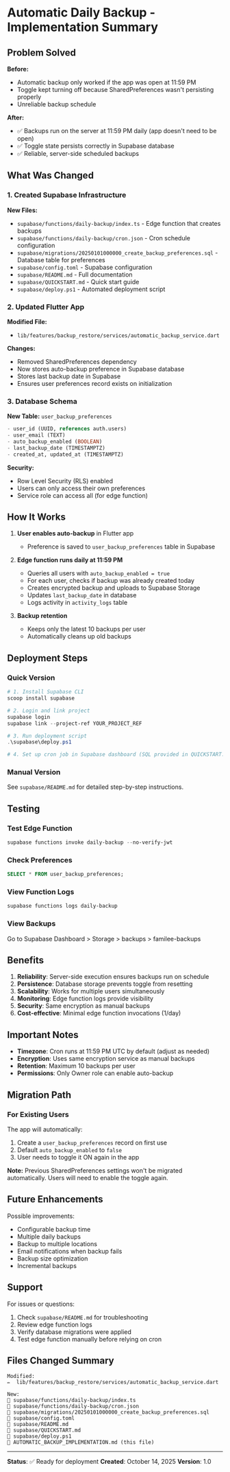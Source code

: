 # Automatic Daily Backup - Implementation Summary

## Problem Solved

**Before:**
- Automatic backup only worked if the app was open at 11:59 PM
- Toggle kept turning off because SharedPreferences wasn't persisting properly
- Unreliable backup schedule

**After:**
- ✅ Backups run on the server at 11:59 PM daily (app doesn't need to be open)
- ✅ Toggle state persists correctly in Supabase database
- ✅ Reliable, server-side scheduled backups

## What Was Changed

### 1. Created Supabase Infrastructure

**New Files:**
- `supabase/functions/daily-backup/index.ts` - Edge function that creates backups
- `supabase/functions/daily-backup/cron.json` - Cron schedule configuration
- `supabase/migrations/20250101000000_create_backup_preferences.sql` - Database table for preferences
- `supabase/config.toml` - Supabase configuration
- `supabase/README.md` - Full documentation
- `supabase/QUICKSTART.md` - Quick start guide
- `supabase/deploy.ps1` - Automated deployment script

### 2. Updated Flutter App

**Modified File:**
- `lib/features/backup_restore/services/automatic_backup_service.dart`

**Changes:**
- Removed SharedPreferences dependency
- Now stores auto-backup preference in Supabase database
- Stores last backup date in Supabase
- Ensures user preferences record exists on initialization

### 3. Database Schema

**New Table:** `user_backup_preferences`
```sql
- user_id (UUID, references auth.users)
- user_email (TEXT)
- auto_backup_enabled (BOOLEAN)
- last_backup_date (TIMESTAMPTZ)
- created_at, updated_at (TIMESTAMPTZ)
```

**Security:**
- Row Level Security (RLS) enabled
- Users can only access their own preferences
- Service role can access all (for edge function)

## How It Works

1. **User enables auto-backup** in Flutter app
   - Preference is saved to `user_backup_preferences` table in Supabase
   
2. **Edge function runs daily at 11:59 PM**
   - Queries all users with `auto_backup_enabled = true`
   - For each user, checks if backup was already created today
   - Creates encrypted backup and uploads to Supabase Storage
   - Updates `last_backup_date` in database
   - Logs activity in `activity_logs` table

3. **Backup retention**
   - Keeps only the latest 10 backups per user
   - Automatically cleans up old backups

## Deployment Steps

### Quick Version

```powershell
# 1. Install Supabase CLI
scoop install supabase

# 2. Login and link project
supabase login
supabase link --project-ref YOUR_PROJECT_REF

# 3. Run deployment script
.\supabase\deploy.ps1

# 4. Set up cron job in Supabase dashboard (SQL provided in QUICKSTART.md)
```

### Manual Version

See `supabase/README.md` for detailed step-by-step instructions.

## Testing

### Test Edge Function
```powershell
supabase functions invoke daily-backup --no-verify-jwt
```

### Check Preferences
```sql
SELECT * FROM user_backup_preferences;
```

### View Function Logs
```powershell
supabase functions logs daily-backup
```

### View Backups
Go to Supabase Dashboard > Storage > backups > familee-backups

## Benefits

1. **Reliability**: Server-side execution ensures backups run on schedule
2. **Persistence**: Database storage prevents toggle from resetting
3. **Scalability**: Works for multiple users simultaneously
4. **Monitoring**: Edge function logs provide visibility
5. **Security**: Same encryption as manual backups
6. **Cost-effective**: Minimal edge function invocations (1/day)

## Important Notes

- **Timezone**: Cron runs at 11:59 PM UTC by default (adjust as needed)
- **Encryption**: Uses same encryption service as manual backups
- **Retention**: Maximum 10 backups per user
- **Permissions**: Only Owner role can enable auto-backup

## Migration Path

### For Existing Users

The app will automatically:
1. Create a `user_backup_preferences` record on first use
2. Default `auto_backup_enabled` to `false`
3. User needs to toggle it ON again in the app

**Note:** Previous SharedPreferences settings won't be migrated automatically. Users will need to enable the toggle again.

## Future Enhancements

Possible improvements:
- Configurable backup time
- Multiple daily backups
- Backup to multiple locations
- Email notifications when backup fails
- Backup size optimization
- Incremental backups

## Support

For issues or questions:
1. Check `supabase/README.md` for troubleshooting
2. Review edge function logs
3. Verify database migrations were applied
4. Test edge function manually before relying on cron

## Files Changed Summary

```
Modified:
✏️  lib/features/backup_restore/services/automatic_backup_service.dart

New:
📄 supabase/functions/daily-backup/index.ts
📄 supabase/functions/daily-backup/cron.json
📄 supabase/migrations/20250101000000_create_backup_preferences.sql
📄 supabase/config.toml
📄 supabase/README.md
📄 supabase/QUICKSTART.md
📄 supabase/deploy.ps1
📄 AUTOMATIC_BACKUP_IMPLEMENTATION.md (this file)
```

---

**Status**: ✅ Ready for deployment
**Created**: October 14, 2025
**Version**: 1.0

